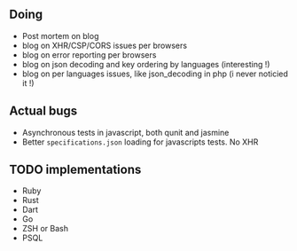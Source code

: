 Doing
-----
* Post mortem on blog
* blog on XHR/CSP/CORS issues per browsers
* blog on error reporting per browsers
* blog on json decoding and key ordering by languages (interesting !)
* blog on per languages issues, like json_decoding in php (i never noticied it !)

Actual bugs
-----------

* Asynchronous tests in javascript, both qunit and jasmine
* Better `specifications.json` loading for javascripts tests. No XHR

TODO implementations
--------------------

* Ruby
* Rust
* Dart
* Go
* ZSH or Bash
* PSQL

